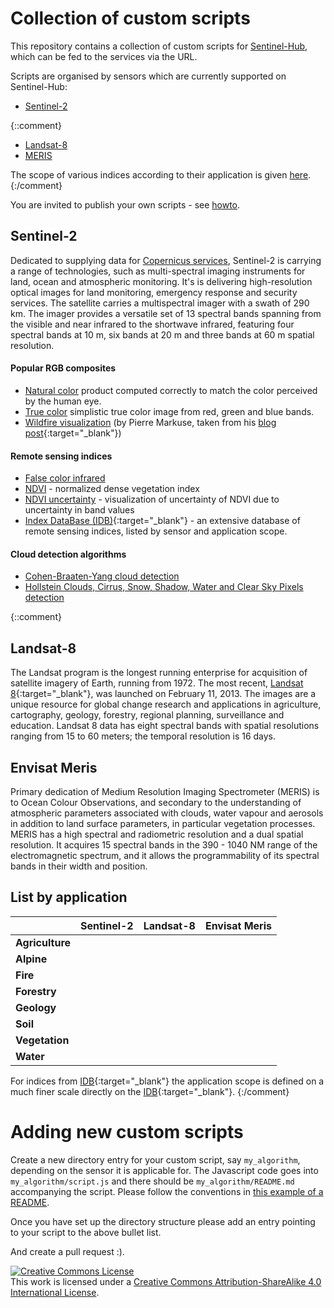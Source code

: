 # Collection of custom scripts
This repository contains a collection of custom scripts for [Sentinel-Hub](https://www.sentinel-hub.com/), which can be fed to the services via the URL.

Scripts are organised by sensors which are currently supported on Sentinel-Hub:
  - [Sentinel-2](#sentinel-2)

{::comment}
  - [Landsat-8](#landsat-8)
  - [MERIS](#meris)

The scope of various indices according to their application is given [here](#applications).
{:/comment}

You are invited to publish your own scripts - see [howto](#howto).

## <a name="sentinel-2"></a>Sentinel-2
Dedicated to supplying data for [Copernicus services](http://www.esa.int/Our_Activities/Observing_the_Earth/Copernicus/Sentinel-2), Sentinel-2 is carrying a range of technologies, such as multi-spectral imaging instruments for land, ocean and atmospheric monitoring. It's is delivering high-resolution optical images for land monitoring, emergency response and security services. The satellite carries a multispectral imager with a swath of 290 km. The imager provides a versatile set of 13 spectral bands spanning from the visible and near infrared to the shortwave infrared, featuring four spectral bands at 10 m, six bands at 20 m and three bands at 60 m spatial resolution.


#### Popular RGB composites
 - [Natural color](sentinel-2/natural_color) product computed correctly to match the color perceived by the human eye.
 - [True color](sentinel-2/true_color) simplistic true color image from red, green and blue bands.
 - [Wildfire visualization](sentinel-2/markuse_fire) (by Pierre Markuse, taken from his [blog post](https://pierre-markuse.net/2017/08/07/visualizing-wildfires-sentinel-2-imagery-eo-browser/){:target="_blank"})

#### Remote sensing indices
 - [False color infrared](sentinel-2/false_color_infrared)
 - [NDVI](sentinel-2/ndvi) - normalized dense vegetation index
 - [NDVI uncertainty](sentinel-2/ndvi_uncertainty) - visualization of uncertainty of NDVI due to uncertainty in band values
 - [Index DataBase (IDB)](http://www.indexdatabase.de/){:target="_blank"} - an extensive database of remote sensing indices, listed by sensor and application scope.

#### Cloud detection algorithms
 - [Cohen-Braaten-Yang cloud detection](sentinel-2/cby_cloud_detection)
 - [Hollstein Clouds, Cirrus, Snow, Shadow, Water and Clear Sky Pixels detection](sentinel-2/hollstein)


{::comment}
## <a name="landsat-8"></a>Landsat-8
The Landsat program is the longest running enterprise for acquisition of satellite imagery of Earth, running from 1972. The most recent, [Landsat 8](http://landsat.usgs.gov/landsat8.php){:target="_blank"}, was launched on February 11, 2013. The images are a unique resource for global change research and applications in agriculture, cartography, geology, forestry, regional planning, surveillance and education. Landsat 8 data has eight spectral bands with spatial resolutions ranging from 15 to 60 meters; the temporal resolution is 16 days.


## <a name="meris"></a>Envisat Meris
Primary dedication of Medium Resolution Imaging Spectrometer (MERIS) is to Ocean Colour Observations, and secondary to the understanding of atmospheric parameters associated with clouds, water vapour and aerosols in addition to land surface parameters, in particular vegetation processes. MERIS has a high spectral and radiometric resolution and a dual spatial resolution. It acquires 15 spectral bands in the 390 - 1040 NM range of the electromagnetic spectrum, and it allows the programmability of its spectral bands in their width and position.

## <a name="application"></a>List by application
|               | Sentinel-2    | Landsat-8       | Envisat Meris  |
| ------------- |:-------------:| :-------------: | :-------------:|
| **Agriculture** |  | | |
| **Alpine**      |  | | |
| **Fire**        |  | | |
| **Forestry**    |  | | |
| **Geology**     |  | | |
| **Soil**        |  | |  |
| **Vegetation**  |  | |  |
| **Water**       |  | |  |  |

For indices from [IDB](http://www.indexdatabase.de/){:target="_blank"} the application scope is defined on a much finer scale directly on the [IDB](http://www.indexdatabase.de/){:target="_blank"}.
{:/comment}

# <a name="howto"></a>Adding new custom scripts
 Create a new directory entry for your custom script, say `my_algorithm`, depending on the sensor it is applicable for. The Javascript code goes into `my_algorithm/script.js` and there should be `my_algorithm/README.md` accompanying the script. Please follow the conventions in [this example of a README](sentinel-2/cby_cloud_detection/README.md).

  Once you have set up the directory structure please add an entry pointing to your script to the above bullet list.

  And create a pull request :).


<a rel="license" href="http://creativecommons.org/licenses/by-sa/4.0/">
<img alt="Creative Commons License" style="border-width:0" src="https://i.creativecommons.org/l/by-sa/4.0/88x31.png" /></a>
<br />
This work is licensed under a <a rel="license" href="http://creativecommons.org/licenses/by-sa/4.0/">Creative Commons Attribution-ShareAlike 4.0 International License</a>.
